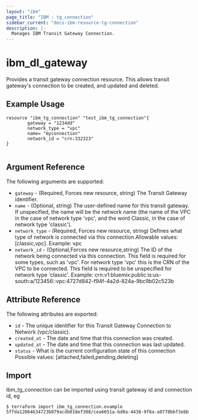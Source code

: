 ```yaml
---
layout: "ibm"
page_title: "IBM : tg_connection"
sidebar_current: "docs-ibm-resource-tg-connection"
description: |-
  Manages IBM Transit Gateway Connection.
---
```


# ibm\_dl_gateway

Provides a transit gateway connection resource. This allows transit gateway's connection to be created, and updated and deleted.

## Example Usage

```hcl
resource "ibm_tg_connection" "test_ibm_tg_connection"{
		gateway = "1234dd"
		network_type = "vpc"
		name= "myconnection"
		network_id = "crn:332323"
}
  
```

## Argument Reference

The following arguments are supported:
* `gateway` - (Required, Forces new resource, string) The Transit Gateway identifier.
* `name` - (Optional, string) The user-defined name for this transit gateway. If unspecified, the name will be the network name (the name of the VPC in the case of network type 'vpc', and the word Classic, in the case of network type 'classic').
* `network_type` - (Required, Forces new resource, string) Defines what type of network is connected via this connection.Allowable values: [classic,vpc]. Example: vpc
* `network_id` - (Optional,Forces new resource,string) The ID of the network being connected via this connection. This field is required for some types, such as 'vpc'. For network type 'vpc' this is the CRN of the VPC to be connected. This field is required to be unspecified for network type 'classic'. Example: crn:v1:bluemix:public:is:us-south:a/123456::vpc:4727d842-f94f-4a2d-824a-9bc9b02c523b

## Attribute Reference

The following attributes are exported:

* `id` - The unique identifier for this Transit Gateway Connection to Network (vpc/classic). 
* `created_at` - The date and time that this connection was created.
* `updated_at` - The date and time that this connection was last updated.
* `status` - What is the current configuration state of this connection
Possible values: [attached,failed,pending,deleting]


## Import

ibm_tg_connection can be imported using transit gateway id and connection id, eg

```
$ terraform import ibm_tg_connection.example 5ffda12064634723b079acdb018ef308/cea6651a-bd0a-4438-9f8a-a0770bbf3ebb
```